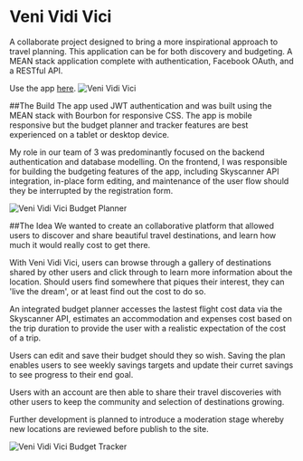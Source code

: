 # Veni Vidi Vici
A collaborate project designed to bring a more inspirational approach to travel planning. This application can be for both discovery and budgeting. A MEAN stack application complete with authentication, Facebook OAuth, and a RESTful API.

Use the app [here](http://veni-vidi-vici-cw.herokuapp.com/).
![Veni Vidi Vici](https://veni-vidi-vici.herokuapp.com/images/veni-multi-screen.jpg)

##The Build
The app used JWT authentication and was built using the MEAN stack with Bourbon for responsive CSS. The app is mobile responsive but the budget planner and tracker features are best experienced on a tablet or desktop device.

My role in our team of 3 was predominantly focused on the backend authentication and database modelling. On the frontend, I was responsible for building the budgeting features of the app, including Skyscanner API integration, in-place form editing, and maintenance of the user flow should they be interrupted by the registration form.

![Veni Vidi Vici Budget Planner](http://veni-vidi-vici-cw.herokuapp.com/images/budget-planner.jpg)
 
##The Idea
We wanted to create an collaborative platform that allowed users to discover and share beautiful travel destinations, and learn how much it would really cost to get there.

With Veni Vidi Vici, users can browse through a gallery of destinations shared by other users and click through to learn more information about the location. Should users find somewhere that piques their interest, they can 'live the dream', or at least find out the cost to do so. 

An integrated budget planner accesses the lastest flight cost data via the Skyscanner API, estimates an accommodation and expenses cost based on the trip duration to provide the user with a realistic expectation of the cost of a trip. 

Users can edit and save their budget should they so wish. Saving the plan enables users to see weekly savings targets and update their curret savings to see progress to their end goal.

Users with an account are then able to share their travel discoveries with other users to keep the community and selection of destinations growing. 

Further development is planned to introduce a moderation stage whereby new locations are reviewed before publish to the site.

![Veni Vidi Vici Budget Tracker](http://veni-vidi-vici-cw.herokuapp.com/images/budget-tracker.jpg)